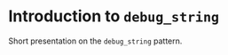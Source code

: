 Introduction to `debug_string`
==============================

Short presentation on the `debug_string` pattern.